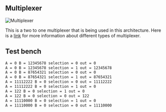 ## Multiplexer
![Multiplexer](https://github.com/EnigmaticAbyss/DigitalDesignLab/raw/main/RIscVCPU/Mux/mux.png)



This is a two to one multiplexer that is being used in this architecture.
Here is a [link](https://en.wikipedia.org/wiki/Multiplexer) for more information about different types of multiplexer.


## Test bench
```bash
A = 0 B = 12345678 selection = 0 out = 0        
A = 0 B = 12345678 selection = 1 out = 12345678 
A = 0 B = 87654321 selection = 0 out = 0        
A = 0 B = 87654321 selection = 1 out = 87654321
A = 11112222 B = 0 selection = 0 out = 11112222
A = 11112222 B = 0 selection = 1 out = 0       
A = 122 B = 0 selection = 1 out = 0
A = 122 B = 0 selection = 0 out = 122
A = 11110000 B = 0 selection = 1 out = 0       
A = 11110000 B = 0 selection = 0 out = 11110000
```
